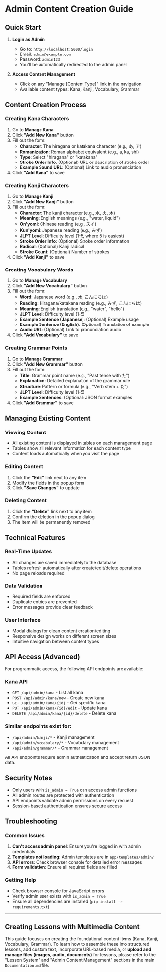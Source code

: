 # Admin Content Creation Guide

## Quick Start

1. **Login as Admin**
   - Go to: `http://localhost:5000/login`
   - Email: `admin@example.com`
   - Password: `admin123`
   - You'll be automatically redirected to the admin panel

2. **Access Content Management**
   - Click on any "Manage [Content Type]" link in the navigation
   - Available content types: Kana, Kanji, Vocabulary, Grammar

## Content Creation Process

### Creating Kana Characters
1. Go to **Manage Kana**
2. Click **"Add New Kana"** button
3. Fill out the form:
   - **Character**: The hiragana or katakana character (e.g., あ, ア)
   - **Romanization**: Roman alphabet equivalent (e.g., a, ka, shi)
   - **Type**: Select "hiragana" or "katakana"
   - **Stroke Order Info**: (Optional) URL or description of stroke order
   - **Example Sound URL**: (Optional) Link to audio pronunciation
4. Click **"Add Kana"** to save

### Creating Kanji Characters
1. Go to **Manage Kanji**
2. Click **"Add New Kanji"** button
3. Fill out the form:
   - **Character**: The kanji character (e.g., 水, 火, 木)
   - **Meaning**: English meanings (e.g., "water, liquid")
   - **On'yomi**: Chinese reading (e.g., スイ)
   - **Kun'yomi**: Japanese reading (e.g., みず)
   - **JLPT Level**: Difficulty level (1-5, where 5 is easiest)
   - **Stroke Order Info**: (Optional) Stroke order information
   - **Radical**: (Optional) Kanji radical
   - **Stroke Count**: (Optional) Number of strokes
4. Click **"Add Kanji"** to save

### Creating Vocabulary Words
1. Go to **Manage Vocabulary**
2. Click **"Add New Vocabulary"** button
3. Fill out the form:
   - **Word**: Japanese word (e.g., 水, こんにちは)
   - **Reading**: Hiragana/katakana reading (e.g., みず, こんにちは)
   - **Meaning**: English translation (e.g., "water", "hello")
   - **JLPT Level**: Difficulty level (1-5)
   - **Example Sentence (Japanese)**: (Optional) Example usage
   - **Example Sentence (English)**: (Optional) Translation of example
   - **Audio URL**: (Optional) Link to pronunciation audio
4. Click **"Add Vocabulary"** to save

### Creating Grammar Points
1. Go to **Manage Grammar**
2. Click **"Add New Grammar"** button
3. Fill out the form:
   - **Title**: Grammar point name (e.g., "Past tense with た")
   - **Explanation**: Detailed explanation of the grammar rule
   - **Structure**: Pattern or formula (e.g., "Verb stem + た")
   - **JLPT Level**: Difficulty level (1-5)
   - **Example Sentences**: (Optional) JSON format examples
4. Click **"Add Grammar"** to save

## Managing Existing Content

### Viewing Content
- All existing content is displayed in tables on each management page
- Tables show all relevant information for each content type
- Content loads automatically when you visit the page

### Editing Content
1. Click the **"Edit"** link next to any item
2. Modify the fields in the popup form
3. Click **"Save Changes"** to update

### Deleting Content
1. Click the **"Delete"** link next to any item
2. Confirm the deletion in the popup dialog
3. The item will be permanently removed

## Technical Features

### Real-Time Updates
- All changes are saved immediately to the database
- Tables refresh automatically after create/edit/delete operations
- No page reloads required

### Data Validation
- Required fields are enforced
- Duplicate entries are prevented
- Error messages provide clear feedback

### User Interface
- Modal dialogs for clean content creation/editing
- Responsive design works on different screen sizes
- Intuitive navigation between content types

## API Access (Advanced)

For programmatic access, the following API endpoints are available:

### Kana API
- `GET /api/admin/kana` - List all kana
- `POST /api/admin/kana/new` - Create new kana
- `GET /api/admin/kana/{id}` - Get specific kana
- `PUT /api/admin/kana/{id}/edit` - Update kana
- `DELETE /api/admin/kana/{id}/delete` - Delete kana

### Similar endpoints exist for:
- `/api/admin/kanji/*` - Kanji management
- `/api/admin/vocabulary/*` - Vocabulary management  
- `/api/admin/grammar/*` - Grammar management

All API endpoints require admin authentication and accept/return JSON data.

## Security Notes

- Only users with `is_admin = True` can access admin functions
- All admin routes are protected with authentication
- API endpoints validate admin permissions on every request
- Session-based authentication ensures secure access

## Troubleshooting

### Common Issues
1. **Can't access admin panel**: Ensure you're logged in with admin credentials
2. **Templates not loading**: Admin templates are in `app/templates/admin/`
3. **API errors**: Check browser console for detailed error messages
4. **Form validation**: Ensure all required fields are filled

### Getting Help
- Check browser console for JavaScript errors
- Verify admin user exists with `is_admin = True`
- Ensure all dependencies are installed (`pip install -r requirements.txt`)

---

## Creating Lessons with Multimedia Content

This guide focuses on creating the foundational content items (Kana, Kanji, Vocabulary, Grammar). To learn how to assemble these into structured lessons, add custom text, incorporate URL-based media, or **upload and manage files (images, audio, documents)** for lessons, please refer to the "Lesson System" and "Admin Content Management" sections in the main `Documentation.md` file.
